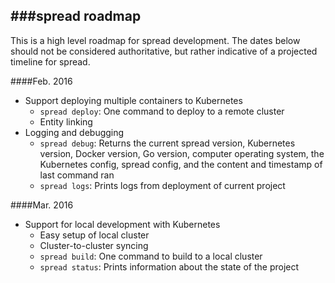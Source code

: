 ###spread roadmap
---

This is a high level roadmap for spread development. The dates below should not be considered authoritative, but rather indicative of a projected timeline for spread. 

####Feb. 2016

* Support deploying multiple containers to Kubernetes
	* `spread deploy`: One command to deploy to a remote cluster
	* Entity linking
* Logging and debugging
	* `spread debug`: Returns the current spread version, Kubernetes version, Docker version, Go version, computer operating system, the Kubernetes config, spread config, and the content and timestamp of last command ran
	* `spread logs`: Prints logs from deployment of current project

####Mar. 2016

* Support for local development with Kubernetes
	* Easy setup of local cluster
	* Cluster-to-cluster syncing
	* `spread build`: One command to build to a local cluster
	* `spread status`: Prints information about the state of the project